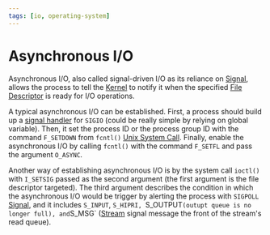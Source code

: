 ```yaml
---
tags: [io, operating-system]
---
```


# Asynchronous I/O

Asynchronous I/O, also called signal-driven I/O as its reliance on
[Signal](202211022108.md), allows the process to tell the
[Kernel](202210062254.md) to notify it when the specified
[File Descriptor](202210172248.md) is ready for I/O operations.

A typical asynchronous I/O can be established. First, a process should build up
a [signal handler](202211022139.md) for `SIGIO` (could be really simple by
relying on global variable). Then, it set the process ID or the process group ID
with the command `F_SETDOWN` from `fcntl()` [Unix System Call](202210062303.md).
Finally, enable the asynchronous I/O by calling `fcntl()` with the command
`F_SETFL` and pass the argument `O_ASYNC`.

Another way of establishing asynchronous I/O is by the system call `ioctl()`
with `I_SETSIG` passed as the second argument (the first argument is the file
descriptor targeted). The third argument describes the condition in which the
asynchronous I/O would be trigger by alerting the process with `SIGPOLL`
[Signal](202211022108.md), and it includes `S_INPUT`, `S_HIPRI, `S_OUTPUT`
(outupt queue is no longer full), and `S_MSG` ([Stream](202306261611.md) signal
message the front of the stream's read queue).
